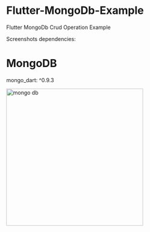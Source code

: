 # Flutter-MongoDb-Example
Flutter MongoDb Crud Operation Example

 Screenshots
dependencies:
 # MongoDB
  mongo_dart: ^0.9.3



<img width="363" alt="mongo db" src="https://github.com/muhammedhosgor/Flutter-MongoDb-Example/assets/105205219/1b5f9745-3d75-4d91-b35f-f6e98bb6f713">
